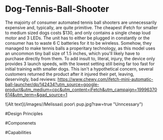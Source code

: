 # Dog-Tennis-Ball-Shooter
The majoirty of consumer automated tennis ball shooters are unnecessarily expensive and, typically, are quite primitive. The cheapest iFetch for smaller to medium sized dogs costs $130, and only contains a single cheap loud motor and 3 LEDs. The unit has to either be plugged in constantly or the consumer has to waste 6 C batteries for it to be wireless. Somehow, they managed to make tennis balls a properitary technology, as this model uses an uncommon tiny ball size of 1.5 inches, which you'll likely have to purchase directly from them. To add insult to, literal, injury, the device only provides 3 launch speeds, with the lowest setting still being far too fast for initial training with smaller dogs. This isn't a hypothetical concern, several customers returned the product after it injured their pet, leaving, deservingly, bad reviews: 
https://www.chewy.com/ifetch-mini-automatic-ball-launcher/dp/142434?utm_source=google-product&utm_medium=cpc&utm_content=iFetch&utm_campaign=19996370614&utm_term=&gad_source=1

![Alt text](/images//Melissas\ poor\ pup.jpg?raw=true "Unncessary")

#Design Principles

#Componenets

#Capabilities
